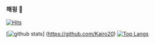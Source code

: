### 해윙 👋

[![Hits](https://hits.seeyoufarm.com/api/count/incr/badge.svg?url=https%3A%2F%2Fgithub.com%2FKairo20)](https://seeyoufarm.com)
<!--
**Kairo20/Kairo20** is a ✨ _special_ ✨ repository because its `README.md` (this file) appears on your GitHub profile.

Here are some ideas to get you started:

- 🔭 I’m currently working on ...
- 🌱 I’m currently learning ...
- 👯 I’m looking to collaborate on ...
- 🤔 I’m looking for help with ...
- 💬 Ask me about ...
- 📫 How to reach me: ...
- 😄 Pronouns: ...
- ⚡ Fun fact: ...
-->

[![github stats](https://github-readme-stats.vercel.app/api?username=Kairo20&show_icons=true&hide_border=true)]
(https://github.com/Kairo20)
[![Top Langs](https://github-readme-stats.vercel.app/api/top-langs?username=Kairo20&layout=compact)](https://github.com/Kairo20)
